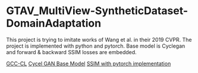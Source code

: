 # GTAV_MultiView-SyntheticDataset-DomainAdaptation

This project is trying to imitate works of Wang et al. in their 2019 CVPR. The project is implemented with python and pytorch. Base model is Cyclegan and forward & backward SSIM losses are embedded.


[GCC-CL](https://github.com/gjy3035/GCC-CL)
[Cycel GAN Base Model](https://github.com/junyanz/pytorch-CycleGAN-and-pix2pix)
[SSIM with pytorch implementation](https://github.com/Po-Hsun-Su/pytorch-ssim)
